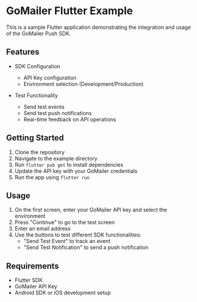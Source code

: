 # GoMailer Flutter Example

This is a sample Flutter application demonstrating the integration and usage of the GoMailer Push SDK.

## Features

- SDK Configuration
  - API Key configuration
  - Environment selection (Development/Production)

- Test Functionality
  - Send test events
  - Send test push notifications
  - Real-time feedback on API operations

## Getting Started

1. Clone the repository
2. Navigate to the example directory
3. Run `flutter pub get` to install dependencies
4. Update the API key with your GoMailer credentials
5. Run the app using `flutter run`

## Usage

1. On the first screen, enter your GoMailer API key and select the environment
2. Press "Continue" to go to the test screen
3. Enter an email address
4. Use the buttons to test different SDK functionalities:
   - "Send Test Event" to track an event
   - "Send Test Notification" to send a push notification

## Requirements

- Flutter SDK
- GoMailer API Key
- Android SDK or iOS development setup
